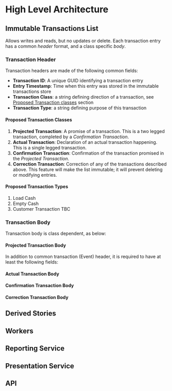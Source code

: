 # High Level Architecture
## Immutable Transactions List
Allows writes and reads, but no updates or delete. Each transaction entry has a common _header_ format, and a class specific _body_.

### Transaction Header
Transaction headers are made of the following common fields:
- **Transaction ID**: A unique GUID identifying a transaction entry  
- **Entry Timestamp**: Time when this entry was stored in the immutable transactions store 
- **Transaction Class**: a string defining direction of a transaction, see [Proposed Transaction classes](#proposed-transaction-classes) section 
- **Transaction Type**: a string defining purpose of this transaction

#### Proposed Transaction Classes
1. **Projected Transaction**: A promise of a transaction. This is a two legged transaction, completed by a _Confirmation Transaction_.
1. **Actual Transaction**: Declaration of an actual transaction happening. This is a single legged transaction. 
1. **Confirmation Transaction**: Confirmation of the transaction promised in the _Projected Transaction_.
1. **Correction Transaction**: Correction of any of the transactions described above. This feature will make the list immutable; it will prevent deleting or modifying entries.

#### Proposed Transaction Types
1. Load Cash
1. Empty Cash 
1. Customer Transaction 
TBC

### Transaction Body 
Transaction body is class dependent, as below:

#### Projected Transaction Body 
In addition to common transaction (Event) header, it is required to have at least the following fields:

#### Actual Transaction Body 
#### Confirmation Transaction Body 
#### Correction Transaction Body 

## Derived Stories
## Workers
## Reporting Service
## Presentation Service
## API
